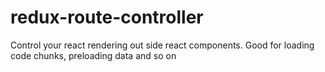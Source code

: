 # redux-route-controller
Control your react rendering out side react components. Good for loading code chunks, preloading data and so on
